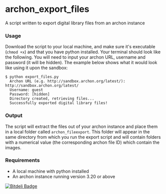 archon_export_files
===================

A script written to export digital library files from an archon instance

### Usage

Download the script to your local machine, and make sure it's executable (`chmod +x`) and that you have python installed.
Your terminal should look like the following. You will need to input your archon URL, username and password (it will be hidden).
The example below shows what it would look like using it upon the sandbox:

    $ python export_files.py
      Archon URL (e.g. http://sandbox.archon.org/latest/): http://sandbox.archon.org/latest/
      Username: guest
      Password: [hidden]
      Directory created, retrieving files...
      Successfully exported digital library files!
      
### Output

The script will extract the files out of your archon instance and place them in a local folder called `archon_fileexport`.
This folder will appear in the same directory from which you run the export script and will contain folders with a numerical
value (the corresponding archon file ID) which contain the images.


### Requirements

* A local machine with python installed
* An archon instance running version 3.20 or above


[![Bitdeli Badge](https://d2weczhvl823v0.cloudfront.net/archonproject/archon_export_files/trend.png)](https://bitdeli.com/free "Bitdeli Badge")

